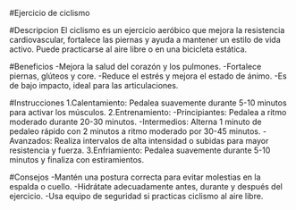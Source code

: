 #Ejercicio de ciclismo

#Descripcion
El ciclismo es un ejercicio aeróbico que mejora la resistencia cardiovascular, fortalece las piernas y ayuda a mantener un estilo de vida activo. Puede practicarse al aire libre o en una bicicleta estática.

#Beneficios
-Mejora la salud del corazón y los pulmones.
-Fortalece piernas, glúteos y core.
-Reduce el estrés y mejora el estado de ánimo.
-Es de bajo impacto, ideal para las articulaciones.

#Instrucciones
1.Calentamiento: Pedalea suavemente durante 5-10 minutos para activar los músculos.
2.Entrenamiento:
    -Principiantes: Pedalea a ritmo moderado durante 20-30 minutos.
    -Intermedios: Alterna 1 minuto de pedaleo rápido con 2 minutos a ritmo moderado por 30-45 minutos.
    -Avanzados: Realiza intervalos de alta intensidad o subidas para mayor resistencia y fuerza.
3.Enfriamiento: Pedalea suavemente durante 5-10 minutos y finaliza con estiramientos.

#Consejos
-Mantén una postura correcta para evitar molestias en la espalda o cuello.
-Hidrátate adecuadamente antes, durante y después del ejercicio.
-Usa equipo de seguridad si practicas ciclismo al aire libre.
